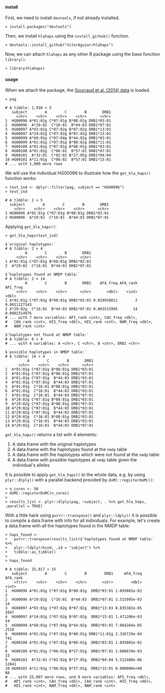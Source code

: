 #### install

First, we need to install `devtools`, if not already installed.

    > install.packages("devtools")

Then, we install `hlahaps` using the `install_github()` function.

    > devtools::install_github("VitorAguiar/hlahaps")

Now, we can attach `hlahaps` as any other R package using the base
function `library()`.

    > library(hlahaps)

#### usage

When we attach the package, the [Gourraud et al. (2014)
data](http://dx.doi.org/10.1371/journal.pone.0097282) is loaded.

    > pag

    # A tibble: 1,910 × 5
       subject        A        C        B       DRB1
         <chr>    <chr>    <chr>    <chr>      <chr>
    1  HG00096 A*01:01g C*07:01g B*08:01g DRB1*03:01
    2  HG00096  A*29:02  C*16:01  B*44:03 DRB1*07:01
    3  HG00097 A*03:01g C*07:02g B*07:02g DRB1*13:03
    4  HG00097 A*24:02g C*07:02g B*07:02g DRB1*15:01
    5  HG00099 A*68:01g C*07:04g B*44:02g DRB1*03:01
    6  HG00099 A*01:01g C*07:01g B*08:01g DRB1*11:01
    7  HG00100 A*01:01g C*07:01g B*08:01g DRB1*03:01
    8  HG00100 A*01:01g  C*06:02  B*57:01 DRB1*07:01
    9  HG00101  A*32:01  C*02:02 B*27:05g DRB1*04:04
    10 HG00101 A*11:01g  C*06:02  B*57:01 DRB1*15:01
    # ... with 1,900 more rows

We will use the individual HG00096 to illustrate how the
`get_hla_haps()` function works:

    > test_ind <- dplyr::filter(pag, subject == "HG00096")
    > test_ind

    # A tibble: 2 × 5
      subject        A        C        B       DRB1
        <chr>    <chr>    <chr>    <chr>      <chr>
    1 HG00096 A*01:01g C*07:01g B*08:01g DRB1*03:01
    2 HG00096  A*29:02  C*16:01  B*44:03 DRB1*07:01

Applying `get_hla_haps()`:

    > get_hla_haps(test_ind)

    $`original haplotypes:`
    # A tibble: 2 × 4
             A        C        B       DRB1
         <chr>    <chr>    <chr>      <chr>
    1 A*01:01g C*07:01g B*08:01g DRB1*03:01
    2  A*29:02  C*16:01  B*44:03 DRB1*07:01

    $`haplotypes found at NMDP table:`
    # A tibble: 2 × 14
             A        C        B       DRB1    AFA_freq AFA_rank     API_freq
         <chr>    <chr>    <chr>      <chr>       <dbl>    <int>        <dbl>
    1 A*01:01g C*07:01g B*08:01g DRB1*03:01 0.010938011        2 0.0011127143
    2 A*29:02g  C*16:01  B*44:03 DRB1*07:01 0.003515995       14 0.0002314976
    # ... with 7 more variables: API_rank <int>, CAU_freq <dbl>,
    #   CAU_rank <int>, HIS_freq <dbl>, HIS_rank <int>, NAM_freq <dbl>,
    #   NAM_rank <int>

    $`haplotypes not found at NMDP table:`
    # A tibble: 0 × 4
    # ... with 4 variables: A <chr>, C <chr>, B <chr>, DRB1 <chr>

    $`possible haplotypes in NMDP table:`
    # A tibble: 14 × 4
              A        C        B       DRB1
          <chr>    <chr>    <chr>      <chr>
    1  A*01:01g C*07:01g B*08:01g DRB1*03:01
    2  A*01:01g C*07:01g B*08:01g DRB1*07:01
    3  A*01:01g C*07:01g  B*44:03 DRB1*03:01
    4  A*01:01g C*07:01g  B*44:03 DRB1*07:01
    5  A*01:01g  C*16:01 B*08:01g DRB1*03:01
    6  A*01:01g  C*16:01  B*44:03 DRB1*03:01
    7  A*01:01g  C*16:01  B*44:03 DRB1*07:01
    8  A*29:02g C*07:01g B*08:01g DRB1*03:01
    9  A*29:02g C*07:01g B*08:01g DRB1*07:01
    10 A*29:02g C*07:01g  B*44:03 DRB1*03:01
    11 A*29:02g C*07:01g  B*44:03 DRB1*07:01
    12 A*29:02g  C*16:01 B*08:01g DRB1*03:01
    13 A*29:02g  C*16:01  B*44:03 DRB1*03:01
    14 A*29:02g  C*16:01  B*44:03 DRB1*07:01

`get_hla_haps()` returns a list with 4 elements:

1.  A data.frame with the original haplotypes
2.  A data.frame with the haplotypes found at the `nmdp` table
3.  A data.frame with the haplotypes which were not found at the `nmdp`
    table
4.  A data.frame with possible haplotypes at `nmdp` table given the
    individual's alleles

It is possible to apply `get_hla_haps()` to the whole data, e.g. by
using `plyr::dlply()` with a parallel backend provided by
`doMC::registerDoMC()`:

    > n_cores <- 50
    > doMC::registerDoMC(n_cores)
    > 
    > results_list <- plyr::dlply(pag, ~subject, . %>% get_hla_haps, .parallel = TRUE)

With a little hack using `purrr::transpose()` and `plyr::ldply()` it is
possible to compile a data.frame with info for all individuals. For
example, let's create a data.frame with all the haplotypes found in the
NMDP table:

    > haps_found <-
    +   purrr::transpose(results_list)$`haplotypes found at NMDP table:` %>%
    +   plyr::ldply(rbind, .id = "subject") %>%
    +   tibble::as_tibble()
    > 
    > haps_found

    # A tibble: 25,017 × 15
       subject        A        C        B        DRB1     AFA_freq AFA_rank
        <fctr>    <chr>    <chr>    <chr>       <chr>        <dbl>    <int>
    1  HG00096 A*01:01g C*07:01g B*08:01g  DRB1*03:01 1.093801e-02        2
    2  HG00096 A*29:02g  C*16:01  B*44:03  DRB1*07:01 3.515995e-03       14
    3  HG00097 A*03:01g C*07:02g B*07:02g  DRB1*13:03 8.835382e-05     2047
    4  HG00097 A*24:02g C*07:02g B*07:02g  DRB1*15:01 1.471206e-03       54
    5  HG00099 A*68:01g C*07:04g B*44:02g  DRB1*03:01 7.084284e-05     2518
    6  HG00099 A*01:01g C*07:01g B*08:01g DRB1*11:01g 2.326729e-04      741
    7  HG00100 A*01:01g C*07:01g B*08:01g  DRB1*03:01 1.093801e-02        2
    8  HG00100 A*01:01g C*06:02g B*57:01g  DRB1*07:01 2.086870e-03       33
    9  HG00101  A*32:01 C*02:02g B*27:05g  DRB1*04:04 5.512488e-06    12841
    10 HG00101 A*11:01g C*06:02g B*57:01g  DRB1*15:01 0.000000e+00       NA
    # ... with 25,007 more rows, and 8 more variables: API_freq <dbl>,
    #   API_rank <int>, CAU_freq <dbl>, CAU_rank <int>, HIS_freq <dbl>,
    #   HIS_rank <int>, NAM_freq <dbl>, NAM_rank <int>
